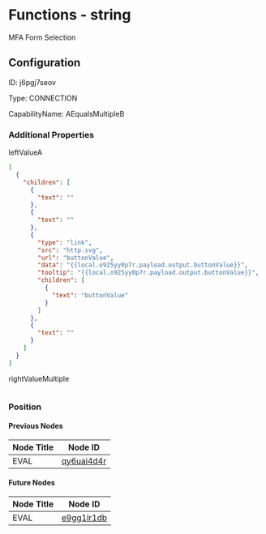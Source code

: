 # Functions - string 
MFA Form Selection
## Configuration
ID:  j6pgj7seov

Type: CONNECTION 

CapabilityName: AEqualsMultipleB






### Additional Properties
leftValueA
```json 
[
  {
    "children": [
      {
        "text": ""
      },
      {
        "text": ""
      },
      {
        "type": "link",
        "src": "http.svg",
        "url": "buttonValue",
        "data": "{{local.o925yy0p7r.payload.output.buttonValue}}",
        "tooltip": "{{local.o925yy0p7r.payload.output.buttonValue}}",
        "children": [
          {
            "text": "buttonValue"
          }
        ]
      },
      {
        "text": ""
      }
    ]
  }
]
```


rightValueMultiple
```
```





### Position

#### Previous Nodes
| Node Title | Node ID |
| :------------- | ------------ |
| EVAL | [qy6uai4d4r](./qy6uai4d4r.md) | 
 
 #### Future Nodes
| Node Title | Node ID |
| :------------- | ------------ |
| EVAL |[e9gg1lr1db](./e9gg1lr1db.md) | 